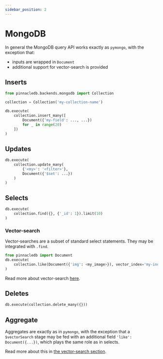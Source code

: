 ```yaml
---
sidebar_position: 2
---
```


# MongoDB 

In general the MongoDB query API works exactly as `pymongo`, with the exception that:

- inputs are wrapped in `Document`
- additional support for vector-search is provided

## Inserts

```python
from pinnacledb.backends.mongodb import Collection

collection = Collection('my-collection-name')

db.execute(
    collection.insert_many([
        Document({'my-field': ..., ...})
        for _ in range(20)
    ])
)
```

## Updates

```python
db.execute(
    collection.update_many(
        {'<my>': '<filter>'},
        Document({'$set': ...})
    )
)
```

## Selects

```python
db.execute(
    collection.find({}, {'_id': 1}).limit(10)
)
```

### Vector-search

Vector-searches are a subset of standard select statements.
They may be integrated with `.find`.

```python
from pinnacledb import Document
db.execute(
    collection.like(Document({'img': <my_image>}), vector_index='my-index-name').find({}, {'img': 1})
)
```

Read more about vector-search [here](../fundamentals/vector_search_algorithm.md).

## Deletes

```python
db.execute(collection.delete_many({}))
```

## Aggregate

Aggregates are exactly as in `pymongo`, with the exception that a `$vectorSearch` stage may be
fed with an additional field `'like': Document({...})`, which plays the same role as in selects.

Read more about this in [the vector-search section](../walkthrough/vector_search).
